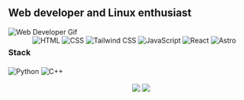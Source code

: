 <div>
    <h2>Web developer and Linux enthusiast</h2>
     <img src="https://media.giphy.com/media/Er3QVX48nt5ok/giphy.gif" alt="Web Developer Gif" />
    <div style="display: flex; gap: 4px; flex-wrap: wrap; margin-right: -4px;">
    <h3>Stack</h3>
    <img src="https://img.shields.io/badge/HTML-E34F26?style=for-the-badge&logo=html5&logoColor=white&labelColor=101010" alt="HTML" />
    <img src="https://img.shields.io/badge/CSS-1572B6?style=for-the-badge&logo=css3&logoColor=white&labelColor=101010" alt="CSS" />
    <img src="https://img.shields.io/badge/Tailwind_CSS-38B2AC?style=for-the-badge&logo=tailwind-css&logoColor=white&labelColor=101010" alt="Tailwind CSS" />
    <img src="https://img.shields.io/badge/JavaScript-F7DF1E?style=for-the-badge&logo=javascript&logoColor=white&labelColor=101010" alt="JavaScript" />
    <img src="https://img.shields.io/badge/React-61DAFB?style=for-the-badge&logo=react&logoColor=white&labelColor=101010" alt="React" />
    <img src="https://img.shields.io/badge/Astro-FF4500?style=for-the-badge&logo=astro&logoColor=white&labelColor=101010" alt="Astro" />
    <img src="https://img.shields.io/badge/Python-yellow?style=for-the-badge&logo=python&logoColor=white&labelColor=101010" alt="Python" />
    <img src="https://img.shields.io/badge/C++-00599C?style=for-the-badge&logo=c%2B%2B&logoColor=white&labelColor=101010" alt="C++" />
</div>
    <br/>
    <div style="float: right; width: 50%; padding-left: 1%;">
        <img src="http://github-profile-summary-cards.vercel.app/api/cards/repos-per-language?username=arcibyte&theme=city_lights&exclude=CSS,ShaderLab" />
        <img src="http://github-profile-summary-cards.vercel.app/api/cards/most-commit-language?username=arcibyte&theme=city_lights&exclude=CSS,ShaderLab" />
    </div>
    <div style="clear: both;"></div>
</div>
